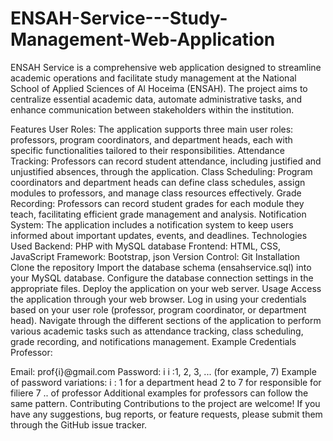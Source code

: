 # ENSAH-Service---Study-Management-Web-Application
ENSAH Service is a comprehensive web application designed to streamline academic operations and facilitate study management at the National School of Applied Sciences of Al Hoceima (ENSAH). The project aims to centralize essential academic data, automate administrative tasks, and enhance communication between stakeholders within the institution.

Features
User Roles: The application supports three main user roles: professors, program coordinators, and department heads, each with specific functionalities tailored to their responsibilities.
Attendance Tracking: Professors can record student attendance, including justified and unjustified absences, through the application.
Class Scheduling: Program coordinators and department heads can define class schedules, assign modules to professors, and manage class resources effectively.
Grade Recording: Professors can record student grades for each module they teach, facilitating efficient grade management and analysis.
Notification System: The application includes a notification system to keep users informed about important updates, events, and deadlines.
Technologies Used
Backend: PHP with MySQL database
Frontend: HTML, CSS, JavaScript
Framework: Bootstrap, json
Version Control: Git
Installation
Clone the repository
Import the database schema (ensahservice.sql) into your MySQL database.
Configure the database connection settings in the appropriate files.
Deploy the application on your web server.
Usage
Access the application through your web browser.
Log in using your credentials based on your user role (professor, program coordinator, or department head).
Navigate through the different sections of the application to perform various academic tasks such as attendance tracking, class scheduling, grade recording, and notifications management.
Example Credentials
Professor:

Email: prof{i}@gmail.com
Password: i
i :1, 2, 3, ... (for example, 7)
Example of password variations:
i :
1 for a department head
2 to 7 for responsible for filiere
7 .. of professor
Additional examples for professors can follow the same pattern.
Contributing
Contributions to the project are welcome! If you have any suggestions, bug reports, or feature requests, please submit them through the GitHub issue tracker.
